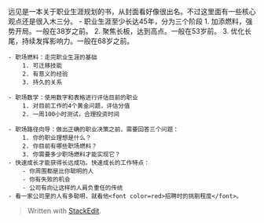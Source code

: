 



远见是一本关于职业生涯规划的书，从封面看好像很出名。不过这里面有一些核心观点还是很入木三分。
	- 职业生涯至少长达45年，分为三个阶段
		1. 加添燃料，强势开局。一般在38岁之前。
		2. 聚焦长板，达到高点。一般在53岁前。
		3. 优化长尾，持续发挥影响力。一般在68岁之前。

	- 职场燃料：走完职业生涯的基础
		1. 可迁移技能
		2. 有意义的经验
		3. 持久的关系

	- 职场数学：使用数字和表格进行评估目前的职业
		1. 对目前工作的4个黄金问题，评估分值
		2. 一周100小时测试，合理投资时间

	- 职场路径向导：做出正确的职业决策之前，需要回答三个问题：
		1. 你的职业理想是什么？
		2. 你目前有哪些职场燃料？
		3. 你需要多少职场燃料才能实现它？
	- 快速成长才能获得长远成功。快速成长的工作特点：
		- 你周围都是比你聪明的人
		- 你有失败的机会
		- 公司有向让这样的人肩负重任的传统
	- 看一家公司里的人有多聪明，就看他<font color=red>招聘时的挑剔程度</font>。

> Written with [StackEdit](https://stackedit.io/).
<!--stackedit_data:
eyJoaXN0b3J5IjpbLTQzMDAzMTIzXX0=
-->